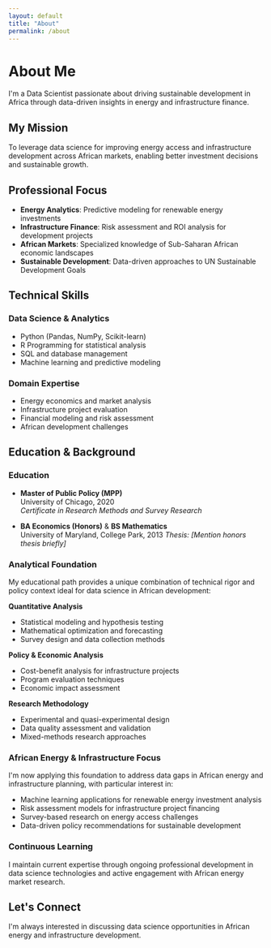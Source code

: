 ```yaml
---
layout: default
title: "About"
permalink: /about
---
```


# About Me

I'm a Data Scientist passionate about driving sustainable development in Africa through data-driven insights in energy and infrastructure finance.

## My Mission

To leverage data science for improving energy access and infrastructure development across African markets, enabling better investment decisions and sustainable growth.

## Professional Focus

- **Energy Analytics**: Predictive modeling for renewable energy investments
- **Infrastructure Finance**: Risk assessment and ROI analysis for development projects
- **African Markets**: Specialized knowledge of Sub-Saharan African economic landscapes
- **Sustainable Development**: Data-driven approaches to UN Sustainable Development Goals

## Technical Skills

### Data Science & Analytics
- Python (Pandas, NumPy, Scikit-learn)
- R Programming for statistical analysis
- SQL and database management
- Machine learning and predictive modeling

### Domain Expertise
- Energy economics and market analysis
- Infrastructure project evaluation
- Financial modeling and risk assessment
- African development challenges

## Education & Background

### Education
- **Master of Public Policy (MPP)**  
  University of Chicago, 2020  
  *Certificate in Research Methods and Survey Research*

- **BA Economics (Honors)** & **BS Mathematics**  
  University of Maryland, College Park, 2013
  *Thesis: [Mention honors thesis briefly]*  


### Analytical Foundation

My educational path provides a unique combination of technical rigor and policy context ideal for data science in African development:

**Quantitative Analysis**
- Statistical modeling and hypothesis testing
- Mathematical optimization and forecasting
- Survey design and data collection methods

**Policy & Economic Analysis**
- Cost-benefit analysis for infrastructure projects
- Program evaluation techniques
- Economic impact assessment

**Research Methodology**
- Experimental and quasi-experimental design
- Data quality assessment and validation
- Mixed-methods research approaches


### African Energy & Infrastructure Focus

I'm now applying this foundation to address data gaps in African energy and infrastructure planning, with particular interest in:

- Machine learning applications for renewable energy investment analysis
- Risk assessment models for infrastructure project financing
- Survey-based research on energy access challenges
- Data-driven policy recommendations for sustainable development

### Continuous Learning

I maintain current expertise through ongoing professional development in data science technologies and active engagement with African energy market research.

## Let's Connect

I'm always interested in discussing data science opportunities in African energy and infrastructure development.